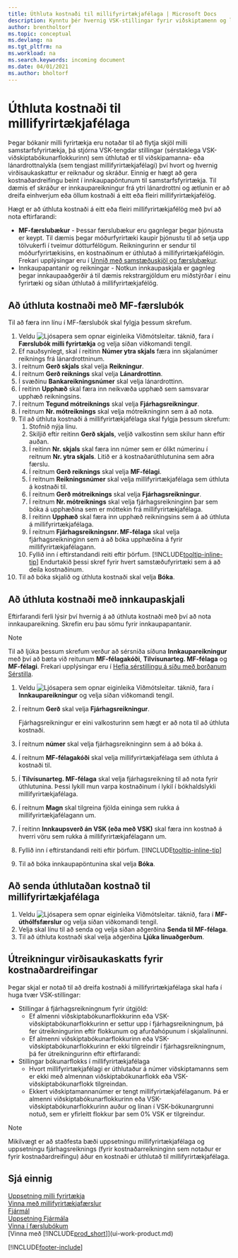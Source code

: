 ```yaml
---
title: Úthluta kostnaði til millifyrirtækjafélaga | Microsoft Docs
description: Kynntu þér hvernig VSK-stillingar fyrir viðskiptamenn og lánardrottna stjórna því hvort og hvernig virðisaukaskattur er reiknaður.
author: brentholtorf
ms.topic: conceptual
ms.devlang: na
ms.tgt_pltfrm: na
ms.workload: na
ms.search.keywords: incoming document
ms.date: 04/01/2021
ms.author: bholtorf
---
```

# Úthluta kostnaði til millifyrirtækjafélaga
Þegar bókanir milli fyrirtækja eru notaðar til að flytja skjöl milli samstarfsfyrirtækja, þá stjórna VSK-tengdar stillingar (sérstaklega VSK-viðskiptabókunarflokkurinn) sem úthlutað er til viðskipamanna- eða lánardrottnalykla (sem tengjast millifyrirtækjafélagi) því hvort og hvernig virðisaukaskattur er reiknaður og skráður. Einnig er hægt að gera kostnaðardreifingu beint í innkaupapöntunum til samstarfsfyrirtækja. Til dæmis ef skráður er innkaupareikningur frá ytri lánardrottni og ætlunin er að dreifa einhverjum eða öllum kostnaði á eitt eða fleiri millifyrirtækjafélög.

Hægt er að úthluta kostnaði á eitt eða fleiri millifyrirtækjafélög með því að nota eftirfarandi:

* **MF-færslubækur** - Þessar færslubækur eru gagnlegar þegar þjónusta er keypt. Til dæmis þegar móðurfyrirtæki kaupir þjónustu til að setja upp tölvukerfi í tveimur dótturfélögum. Reikningurinn er sendur til móðurfyrirtækisins, en kostnaðinum er úthlutað á millifyrirtækjafélögin. Frekari upplýsingar eru í [Unnið með samstæðuskjöl og færslubækur](intercompany-how-work-documents-journals.md).
* Innkaupapantanir og reikningar - Notkun innkaupaskjala er gagnleg þegar innkaupaaðgerðir á til dæmis rekstrargjöldum eru miðstýrðar í einu fyrirtæki og síðan úthlutað á millifyrirtækjafélög.

## Að úthluta kostnaði með MF-færslubók
Til að færa inn línu í MF-færslubók skal fylgja þessum skrefum. 

1. Veldu ![Ljósapera sem opnar eiginleika Viðmótsleitar.](media/ui-search/search_small.png "Segðu mér hvað þú vilt gera") táknið, fara í **Færslubók milli fyrirtækja** og velja síðan viðkomandi tengil.
2. Ef nauðsynlegt, skal í reitinn **Númer ytra skjals** færa inn skjalanúmer reiknings frá lánardrottninum.
3. Í reitnum **Gerð skjals** skal velja **Reikningur**.
4. Í reitnum **Gerð reiknings** skal velja **Lánardrottinn**.
5. Í svæðinu **Bankareikningsnúmer** skal velja lánardrottinn.
6. Í reitinn **Upphæð** skal færa inn neikvæða upphæð sem samsvarar upphæð reikningsins.
7. Í reitnum **Tegund mótreiknings** skal velja **Fjárhagsreikningur**.
8. Í reitnum **Nr. mótreiknings** skal velja mótreikninginn sem á að nota.
9. Til að úthluta kostnaði á millifyrirtækjafélaga skal fylgja þessum skrefum:
   1. Stofnið nýja línu.
   2. Skiljið eftir reitinn **Gerð skjals**, veljið valkostinn sem skilur hann eftir auðan.
   3. Í reitinn **Nr. skjals** skal færa inn númer sem er ólíkt númerinu í reitnum **Nr. ytra skjals**. Litið er á kostnaðarúthlutunina sem aðra færslu.
   4. Í reitnum **Gerð reiknings** skal velja **MF-félagi**.
   5. Í reitnum **Reikningsnúmer** skal velja millifyrirtækjafélaga sem úthluta á kostnaði til.
   6. Í reitnum **Gerð mótreiknings** skal velja **Fjárhagsreikningur**.
   7. Í reitnum **Nr. mótreiknings** skal velja fjárhagsreikninginn þar sem bóka á upphæðina sem er móttekin frá millifyrirtækjafélaga.
   1. Í reitinn **Upphæð** skal færa inn upphæð reikningsins sem á að úthluta á millifyrirtækjafélaga.
   1. Í reitnum **Fjárhagsreikningsnr. MF-félaga** skal velja fjárhagsreikninginn sem á að bóka upphæðina á fyrir millifyrirtækjafélagann. 
   1. Fyllið inn í eftirstandandi reiti eftir þörfum. [!INCLUDE[tooltip-inline-tip](includes/tooltip-inline-tip_md.md)] Endurtakið þessi skref fyrir hvert samstæðufyrirtæki sem á að deila kostnaðinum.
1. Til að bóka skjalið og úthluta kostnaði skal velja **Bóka**.  

## Að úthluta kostnaði með innkaupaskjali
Eftirfarandi ferli lýsir því hvernig á að úthluta kostnaði með því að nota innkaupareikning. Skrefin eru þau sömu fyrir innkaupapantanir.

> [!NOTE]
> Til að ljúka þessum skrefum verður að sérsníða síðuna **Innkaupareikningur** með því að bæta við reitunum **MF-félagakóði**, **Tilvísunarteg. MF-félaga** og **MF-félagi**. Frekari upplýsingar eru í [Hefja sérstillingu á síðu með borðanum Sérstilla](ui-personalization-user.md#to-start-personalizing-a-page-through-the-personalizing-banner).

1. Veldu ![Ljósapera sem opnar eiginleika Viðmótsleitar.](media/ui-search/search_small.png "Segðu mér hvað þú vilt gera") táknið, fara í **Innkaupareikningur** og velja síðan viðkomandi tengil.
2. Í reitnum **Gerð** skal velja **Fjárhagsreikningur**.
   
   Fjárhagsreikningur er eini valkosturinn sem hægt er að nota til að úthluta kostnaði.  
1. Í reitnum **númer** skal velja fjárhagsreikninginn sem á að bóka á.
1. Í reitnum **MF-félagakóði** skal velja millifyrirtækjafélaga sem úthluta á kostnaði til.
1. Í **Tilvísunarteg. MF-félaga** skal velja fjárhagsreikning til að nota fyrir úthlutunina. Þessi lykill mun varpa kostnaðinum í lykil í bókhaldslykli millifyrirtækjafélaga.
1. Í reitnum **Magn** skal tilgreina fjölda eininga sem rukka á millifyrirtækjafélagann um.
1. Í reitinn **Innkaupsverð án VSK (eða með VSK)** skal færa inn kostnað á hverri vöru sem rukka á millifyrirtækjafélagann um.
1. Fyllið inn í eftirstandandi reiti eftir þörfum. [!INCLUDE[tooltip-inline-tip](includes/tooltip-inline-tip_md.md)] 
1. Til að bóka innkaupapöntunina skal velja **Bóka**.

## Að senda úthlutaðan kostnað til millifyrirtækjafélaga
1. Veldu ![Ljósapera sem opnar eiginleika Viðmótsleitar.](media/ui-search/search_small.png "Segðu mér hvað þú vilt gera") táknið, fara í **MF-úthólfsfærslur** og velja síðan viðkomandi tengil.
2. Velja skal línu til að senda og velja síðan aðgerðina **Senda til MF-félaga**. 
3. Til að úthluta kostnaði skal velja aðgerðina **Ljúka línuaðgerðum**.

## Útreikningur virðisaukaskatts fyrir kostnaðardreifingar
Þegar skjal er notað til að dreifa kostnaði á millifyrirtækjafélaga skal hafa í huga tvær VSK-stillingar: 
* Stillingar á fjárhagsreikningnum fyrir útgjöld:
   * Ef almenni viðskiptabókunarflokkurinn eða VSK-viðskiptabókunarflokkurinn er settur upp í fjárhagsreikningnum, þá fer útreikningurinn eftir flokkunum og afurðahópunum í skjalalínunni.
   * Ef almenni viðskiptabókunarflokkurinn eða VSK-viðskiptabókunarflokkurinn er ekki tilgreindir í fjárhagsreikningnum, þá fer útreikningurinn eftir eftirfarandi:
* Stillingar bókunarflokks í millifyrirtækjafélaga
   * Hvort millifyrirtækjafélagi er úthlutaður á númer viðskiptamanns sem er ekki með almennan viðskiptabókunarflokk eða VSK-viðskiptabókunarflokk tilgreindan.
   * Ekkert viðskiptamannanúmer er tengt millifyrirtækjafélaganum. Þá er almenni viðskiptabókunarflokkurinn eða VSK-viðskiptabókunarflokkurinn auður og línan í VSK-bókunargrunni notuð, sem er yfirleitt flokkur þar sem 0% VSK er tilgreindur.

> [!NOTE]
> Mikilvægt er að staðfesta bæði uppsetningu millifyrirtækjafélaga og uppsetningu fjárhagsreiknings (fyrir kostnaðarreikninginn sem notaður er fyrir kostnaðardreifingu) áður en kostnaði er úthlutað til millifyrirtækjafélaga.

## Sjá einnig
[Uppsetning milli fyrirtækja](intercompany-how-setup.md)  
[Vinna með millifyrirtækjafærslur](intercompany-manage.md)  
[Fjármál](finance.md)  
[Uppsetning Fjármála](finance-setup-finance.md)  
[Vinna í færslubókum](ui-work-general-journals.md)  
[Vinna með [!INCLUDE[prod_short](includes/prod_short.md)]](ui-work-product.md)

[!INCLUDE[footer-include](includes/footer-banner.md)]
